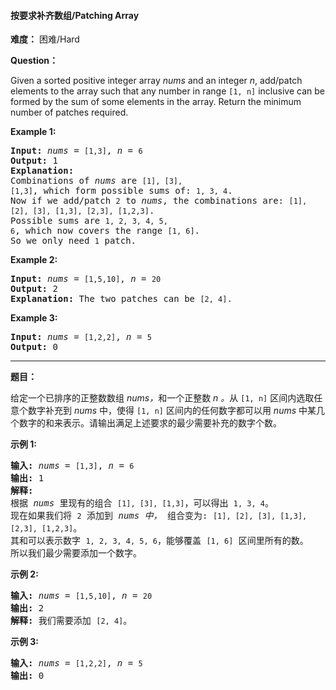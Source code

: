 #### 按要求补齐数组/Patching Array
**难度：** 困难/Hard

**Question：** 

<p>Given a sorted positive integer array <i>nums</i> and an integer <i>n</i>, add/patch elements to the array such that any number in range <code>[1, n]</code> inclusive can be formed by the sum of some elements in the array. Return the minimum number of patches required.</p>

<p><b>Example 1:</b></p>

<pre>
<strong>Input: </strong><i>nums</i> = <code>[1,3]</code>, <i>n</i> = <code>6</code>
<strong>Output: </strong>1 
<strong>Explanation:</strong>
Combinations of <i>nums</i> are <code>[1], [3], [1,3]</code>, which form possible sums of: <code>1, 3, 4</code>.
Now if we add/patch <code>2</code> to <i>nums</i>, the combinations are: <code>[1], [2], [3], [1,3], [2,3], [1,2,3]</code>.
Possible sums are <code>1, 2, 3, 4, 5, 6</code>, which now covers the range <code>[1, 6]</code>.
So we only need <code>1</code> patch.</pre>

<p><b>Example 2:</b></p>

<pre>
<strong>Input: </strong><i>nums</i> = <code>[1,5,10]</code>, <i>n</i> = <code>20</code>
<strong>Output:</strong> 2
<strong>Explanation: </strong>The two patches can be <code>[2, 4]</code>.
</pre>

<p><b>Example 3:</b></p>

<pre>
<strong>Input: </strong><i>nums</i> = <code>[1,2,2]</code>, <i>n</i> = <code>5</code>
<strong>Output:</strong> 0
</pre>

------

**题目：** 
<p>给定一个已排序的正整数数组 <em>nums，</em>和一个正整数&nbsp;<em>n 。</em>从&nbsp;<code>[1, n]</code>&nbsp;区间内选取任意个数字补充到&nbsp;<em>nums&nbsp;</em>中，使得&nbsp;<code>[1, n]</code>&nbsp;区间内的任何数字都可以用&nbsp;<em>nums&nbsp;</em>中某几个数字的和来表示。请输出满足上述要求的最少需要补充的数字个数。</p>

<p><strong>示例&nbsp;1:</strong></p>

<pre><strong>输入: </strong><em>nums</em> = <code>[1,3]</code>, <em>n</em> = <code>6</code>
<strong>输出: </strong>1 
<strong>解释:</strong>
根据<em> nums&nbsp;</em>里现有的组合&nbsp;<code>[1], [3], [1,3]</code>，可以得出&nbsp;<code>1, 3, 4</code>。
现在如果我们将&nbsp;<code>2</code>&nbsp;添加到&nbsp;<em>nums 中，</em>&nbsp;组合变为: <code>[1], [2], [3], [1,3], [2,3], [1,2,3]</code>。
其和可以表示数字&nbsp;<code>1, 2, 3, 4, 5, 6</code>，能够覆盖&nbsp;<code>[1, 6]</code>&nbsp;区间里所有的数。
所以我们最少需要添加一个数字。</pre>

<p><strong>示例 2:</strong></p>

<pre><strong>输入: </strong><em>nums</em> = <code>[1,5,10]</code>, <em>n</em> = <code>20</code>
<strong>输出:</strong> 2
<strong>解释: </strong>我们需要添加&nbsp;<code>[2, 4]</code>。
</pre>

<p><strong>示例&nbsp;3:</strong></p>

<pre><strong>输入: </strong><em>nums</em> = <code>[1,2,2]</code>, <em>n</em> = <code>5</code>
<strong>输出:</strong> 0
</pre>

